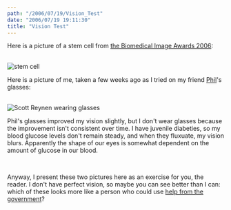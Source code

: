 ```yaml
---
path: "/2006/07/19/Vision_Test" 
date: "2006/07/19 19:11:30" 
title: "Vision Test" 
---
```

<p>Here is a picture of a stem cell from <a href="http://www.wellcome.ac.uk/en/bia/gallery.html?image=13">the Biomedical Image Awards 2006</a>:</p><br><img src="http://typewriting.org/image/article/content/stem_cell.jpg" alt="stem cell" /><br><p>Here is a picture of me, taken a few weeks ago as I tried on my friend <a href="http://philogyny.net/">Phil</a>'s glasses:</p><br><img src="http://typewriting.org/image/article/content/scott_glasses.jpg" alt="Scott Reynen wearing glasses" /><br><p>Phil's glasses improved my vision slightly, but I don't wear glasses because the improvement isn't consistent over time. I have juvenile diabeties, so my blood glucose levels don't remain steady, and when they fluxuate, my vision blurs. Apparently the shape of our eyes is somewhat dependent on the amount of glucose in our blood.</p><br><p>Anyway, I present these two pictures here as an exercise for you, the reader. I don't have perfect vision, so maybe you can see better than I can: which of these looks more like a person who could use <a href="http://news.bbc.co.uk/2/hi/5193998.stm">help from the government</a>?</p>